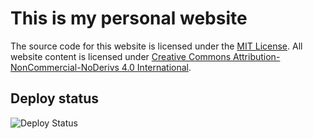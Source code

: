 # This is my personal website

The source code for this website is licensed under the [MIT License](/license).
All website content is licensed under
[Creative Commons Attribution-NonCommercial-NoDerivs 4.0 International](https://creativecommons.org/licenses/by-nc-nd/4.0/).

## Deploy status

![Deploy Status](https://github.com/carlrafting/carlrafting.com/actions/workflows/deno.yml/badge.svg)
